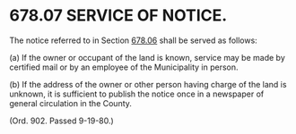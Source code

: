 678.07 SERVICE OF NOTICE.
=========================

The notice referred to in Section [678.06](3899429e.html) shall be
served as follows:

​(a) If the owner or occupant of the land is known, service may be made
by certified mail or by an employee of the Municipality in person.

​(b) If the address of the owner or other person having charge of the
land is unknown, it is sufficient to publish the notice once in a
newspaper of general circulation in the County.

(Ord. 902. Passed 9-19-80.)

